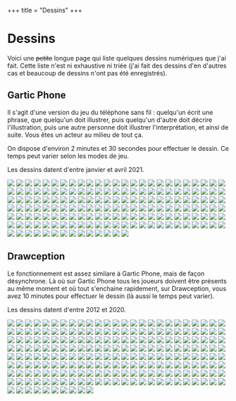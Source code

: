+++
title = "Dessins"
+++

# Dessins

Voici une ~~petite~~ longue page qui liste quelques dessins numériques que j'ai fait. Cette liste n'est ni exhaustive ni triée (j'ai fait des dessins d'en d'autres cas et beaucoup de dessins n'ont pas été enregistrés).

## Gartic Phone

Il s'agit d'une version du jeu du téléphone sans fil : quelqu'un écrit une phrase, que quelqu'un doit illustrer, puis quelqu'un d'autre doit décrire l'illustration, puis une autre personne doit illustrer l'interprétation, et ainsi de suite. Vous êtes un acteur au milieu de tout ça.

On dispose d'environ 2 minutes et 30 secondes pour effectuer le dessin. Ce temps peut varier selon les modes de jeu.

Les dessins datent d'entre janvier et avril 2021.

![](img/gartic-phone/album_1esglkni6.png)
![](img/gartic-phone/album_1esr33hit.png)
![](img/gartic-phone/album_1esr3hmh3.png)
![](img/gartic-phone/album_1esr3khou.png)
![](img/gartic-phone/album_1esr455e2.png)
![](img/gartic-phone/album_1esr47oj0.png)
![](img/gartic-phone/album_1esr4dckv.png)
![](img/gartic-phone/album_1esr6m8gc.png)
![](img/gartic-phone/album_1esr6pj55.png)
![](img/gartic-phone/album_1esr6scqm.png)
![](img/gartic-phone/album_1esr7f42b.png)
![](img/gartic-phone/album_1esr7l74c.png)
![](img/gartic-phone/album_1esr7o3e3.png)
![](img/gartic-phone/album_1esr7r240.png)
![](img/gartic-phone/album_1esr7u15t.png)
![](img/gartic-phone/album_1esr81di5.png)
![](img/gartic-phone/album_1esr9e8vk.png)
![](img/gartic-phone/album_1esr9g56r.png)
![](img/gartic-phone/album_1esr9i6ju.png)
![](img/gartic-phone/album_1esr9m0sc.png)
![](img/gartic-phone/album_1esra142q.png)
![](img/gartic-phone/album_1esvsqd3c.png)
![](img/gartic-phone/album_1esvt0242.png)
![](img/gartic-phone/album_1esvt5all.png)
![](img/gartic-phone/album_1eurf961l.png)
![](img/gartic-phone/album_1eurfd2f2.png)
![](img/gartic-phone/album_1eurfevmu.png)
![](img/gartic-phone/album_1eurgrdqg.png)
![](img/gartic-phone/album_1eurh2pl3.png)
![](img/gartic-phone/album_1ev33g34b.png)
![](img/gartic-phone/album_1ev34iie7.png)
![](img/gartic-phone/album_1ev3580gm.png)
![](img/gartic-phone/album_1ev35akpr.png)
![](img/gartic-phone/album_1ev35d9qp.png)
![](img/gartic-phone/album_1ev35v3nk.png)
![](img/gartic-phone/album_1ev5tuh4v.png)
![](img/gartic-phone/album_1evb2t0qj.png)
![](img/gartic-phone/album_1evb2unhg.png)
![](img/gartic-phone/album_1evb30ivp.png)
![](img/gartic-phone/album_1evb498jp.png)
![](img/gartic-phone/album_1evb4b1bb.png)
![](img/gartic-phone/album_1evb4dd4p.png)
![](img/gartic-phone/album_1evb4f9f3.png)
![](img/gartic-phone/album_1eviik2sl.png)
![](img/gartic-phone/album_1eviivlqq.png)
![](img/gartic-phone/album_1evijdeli.png)
![](img/gartic-phone/album_1evijp5da.png)
![](img/gartic-phone/album_1evijpqbi.png)
![](img/gartic-phone/album_1evikbmd1.png)
![](img/gartic-phone/album_1evikpc0e.png)
![](img/gartic-phone/album_1evil2tkv.png)
![](img/gartic-phone/album_1evilcr2f.png)
![](img/gartic-phone/album_1evilnq71.png)
![](img/gartic-phone/album_1evim349h.png)
![](img/gartic-phone/album_1evimgclh.png)
![](img/gartic-phone/album_1evimsuis.png)
![](img/gartic-phone/album_1evl5891q.png)
![](img/gartic-phone/album_1evl5baoi.png)
![](img/gartic-phone/album_1evl64c01.png)
![](img/gartic-phone/album_1evl66d8r.png)
![](img/gartic-phone/album_1evl6v68f.png)
![](img/gartic-phone/album_1evl72cmr.png)
![](img/gartic-phone/album_1evl7ojt6.png)
![](img/gartic-phone/album_1evl7sd1u.png)
![](img/gartic-phone/album_1evl8irou.png)
![](img/gartic-phone/album_1evl8jrvs.png)
![](img/gartic-phone/album_1evl8m2mg.png)
![](img/gartic-phone/album_1evl9mim1.png)
![](img/gartic-phone/album_1evl9omdj.png)
![](img/gartic-phone/album_1evt04dv8.png)
![](img/gartic-phone/album_1evt07lsa.png)
![](img/gartic-phone/album_1evt09ovu.png)
![](img/gartic-phone/album_1evt14efa.png)
![](img/gartic-phone/album_1evt15g8l.png)
![](img/gartic-phone/album_1f04ljvsq.png)
![](img/gartic-phone/album_1f04lo2p4.png)
![](img/gartic-phone/album_1f04lpa6c.png)
![](img/gartic-phone/album_1f04lscna.png)
![](img/gartic-phone/album_1f04mtces.png)
![](img/gartic-phone/album_1f04mv3h2.png)
![](img/gartic-phone/album_1f04n6c7v.png)
![](img/gartic-phone/album_1f04n8bg5.png)
![](img/gartic-phone/album_1f04ndmv6.png)
![](img/gartic-phone/album_1f04ok34t.png)
![](img/gartic-phone/album_1f04oobt7.png)
![](img/gartic-phone/album_1f04ov9jk.png)
![](img/gartic-phone/album_1f04p39ra.png)
![](img/gartic-phone/album_1f04p5gii.png)
![](img/gartic-phone/album_1f04q9vte.png)
![](img/gartic-phone/album_1f04qe8r1.png)
![](img/gartic-phone/album_1f04qh33s.png)
![](img/gartic-phone/album_1f04qjnr7.png)
![](img/gartic-phone/album_1f0757sjg.png)
![](img/gartic-phone/album_1f075bfqu.png)
![](img/gartic-phone/album_1f07653bs.png)
![](img/gartic-phone/album_1f0766fg1.png)
![](img/gartic-phone/album_1f0774sd0.png)
![](img/gartic-phone/album_1f077bmdp.png)
![](img/gartic-phone/album_1f077d1tt.png)
![](img/gartic-phone/album_1f077e9n3.png)
![](img/gartic-phone/album_1f0783sht.png)
![](img/gartic-phone/album_1f0788b8f.png)
![](img/gartic-phone/album_1f0789fqi.png)
![](img/gartic-phone/album_1f079054n.png)
![](img/gartic-phone/album_1f079324g.png)
![](img/gartic-phone/album_1f07941d3.png)
![](img/gartic-phone/album_1f0ca98b7.png)
![](img/gartic-phone/album_1f0cabnt7.png)
![](img/gartic-phone/album_1f0cav2vq.png)
![](img/gartic-phone/album_1f0cb08h2.png)
![](img/gartic-phone/album_1f0cb3lrk.png)
![](img/gartic-phone/album_1f0cbuul5.png)
![](img/gartic-phone/album_1f0ccgc86.png)
![](img/gartic-phone/album_1f0ccj8m0.png)
![](img/gartic-phone/album_1f0p7088q.png)
![](img/gartic-phone/album_1f0p7lupr.png)
![](img/gartic-phone/album_1f0p836v7.png)
![](img/gartic-phone/album_1f1ds2580.png)
![](img/gartic-phone/album_1f1ds3tdh.png)
![](img/gartic-phone/album_1f1ds5q0s.png)
![](img/gartic-phone/album_1f1ds7k5q.png)
![](img/gartic-phone/album_1f1ds97bq.png)
![](img/gartic-phone/album_1f1dtc8ld.png)
![](img/gartic-phone/album_1f1dtf8i3.png)
![](img/gartic-phone/album_1f1dtgpb2.png)
![](img/gartic-phone/album_1f1dtl941.png)
![](img/gartic-phone/album_1f1gbhq7g.png)
![](img/gartic-phone/album_1f1gbjgc8.png)
![](img/gartic-phone/album_1f1gcise6.png)
![](img/gartic-phone/album_1f1gcmajv.png)
![](img/gartic-phone/album_1f1gddbug.png)
![](img/gartic-phone/album_1f1gdek5o.png)
![](img/gartic-phone/album_1f1gdi88h.png)
![](img/gartic-phone/album_1f1qrua6f.png)
![](img/gartic-phone/album_1f1qrvqi2.png)
![](img/gartic-phone/album_1f1qs1agn.png)
![](img/gartic-phone/album_1f1qs2l5s.png)
![](img/gartic-phone/album_1f1qs43c9.png)
![](img/gartic-phone/album_1f1qs5ghk.png)
![](img/gartic-phone/album_1f1qs6r6a.png)
![](img/gartic-phone/album_1f1qs854p.png)
![](img/gartic-phone/album_1f1qta82m.png)
![](img/gartic-phone/album_1f1qtcv1d.png)
![](img/gartic-phone/album_1f1qtg0ml.png)
![](img/gartic-phone/album_1f1qths0d.png)
![](img/gartic-phone/album_1f1qtj6ds.png)
![](img/gartic-phone/album_1f1qtkk4d.png)
![](img/gartic-phone/album_1f2cob87h.png)
![](img/gartic-phone/album_1f2cod1qf.png)
![](img/gartic-phone/album_1f2cp0b5o.png)
![](img/gartic-phone/album_1f2cp3kmg.png)
![](img/gartic-phone/album_1f2cpk0ef.png)
![](img/gartic-phone/album_1f2cpmuof.png)
![](img/gartic-phone/album_1f2cqbv9u.png)
![](img/gartic-phone/album_1f2cqgnsv.png)
![](img/gartic-phone/album_1f2cr24va.png)
![](img/gartic-phone/album_1f2cr563l.png)
![](img/gartic-phone/album_1f2crkvoj.png)
![](img/gartic-phone/album_1f2cro2g5.png)
![](img/gartic-phone/album_1f2cs7n2i.png)
![](img/gartic-phone/album_1f2csb34b.png)
![](img/gartic-phone/album_1f2s2en3l.png)
![](img/gartic-phone/album_2022-01-02_15-46-45.png)
![](img/gartic-phone/album_2022-01-02_16-30-58.png)

## Drawception

Le fonctionnement est assez similare à Gartic Phone, mais de façon désynchrone. Là où sur Gartic Phone tous les joueurs doivent être présents au même moment et où tout s'enchaine rapidement, sur Drawception, vous avez 10 minutes pour effectuer le dessin (là aussi le temps peut varier).

Les dessins datent d'entre 2012 et 2020.

![](img/drawception/11Wa33aFjO-12.png)
![](img/drawception/1aeyPn66HL-6.png)
![](img/drawception/1cNcmWMNaF-14.png)
![](img/drawception/1dL2tGeOAg-12.png)
![](img/drawception/1rA2OsjPNP-6.png)
![](img/drawception/1TcHWm7LKG-10.png)
![](img/drawception/2jCX89bNk7-12.png)
![](img/drawception/2jWfLxG2x1-6.png)
![](img/drawception/2r6TB8z6Wn-6.png)
![](img/drawception/2zCKRfwtsC-8.png)
![](img/drawception/3PDWzQhAbj-2.png)
![](img/drawception/3S6bCLLt7L-12.png)
![](img/drawception/3X3nDhmMZy-6.png)
![](img/drawception/3xDaJ5TrO5.png)
![](img/drawception/41wWq2K4fd-10.png)
![](img/drawception/467egrFBHE-8.png)
![](img/drawception/4DEtay9kgF-6.png)
![](img/drawception/4MMWd713N1-4.png)
![](img/drawception/4pnNR3NE2Y-8.png)
![](img/drawception/4rFObW3tHD-12.png)
![](img/drawception/5N13t6E1BT-4.png)
![](img/drawception/5QKRtgcaZ9-12.png)
![](img/drawception/5QSW3cQ47n-6.png)
![](img/drawception/5tXYeyK1kT-10.png)
![](img/drawception/6H6WS4XDjx-6.png)
![](img/drawception/6PsE6Eh972-2.png)
![](img/drawception/6xsPnznfA2.png)
![](img/drawception/7A42dQs7CP-12.png)
![](img/drawception/7FLjHrMxbX-4.png)
![](img/drawception/7qbQECfc2g-2.png)
![](img/drawception/7WrdnfaBPH-8.png)
![](img/drawception/8M29h8O2XO-11.png)
![](img/drawception/8qDa6XsX75-10.png)
![](img/drawception/8qesTY62pg-10.png)
![](img/drawception/93A4ybEZkz-4.png)
![](img/drawception/96WO69zpQk-4.png)
![](img/drawception/9axfWzDtgw.png)
![](img/drawception/9yjmH1kDTn-2.png)
![](img/drawception/A85TLwR5nP-2.png)
![](img/drawception/ALDE4ZKETp-10.png)
![](img/drawception/AQ1PKz9aOq-10.png)
![](img/drawception/AqfKFsnWFg-8.png)
![](img/drawception/astDQBHTC2-10.png)
![](img/drawception/AwBLqtyNzf-6.png)
![](img/drawception/b1j5xpzcnT-6.png)
![](img/drawception/B2gYxHLNqH-4.png)
![](img/drawception/BBFANHNyBO-12.png)
![](img/drawception/BjWqOchWsO-4.png)
![](img/drawception/Bkadt22G4N-2.png)
![](img/drawception/bO7Gq129RH-8.png)
![](img/drawception/C1GaLr9XSZ-14.png)
![](img/drawception/C3F8ZDwSXr-10.png)
![](img/drawception/cRKcHfRNMD-8.png)
![](img/drawception/crsKkREawA-12.png)
![](img/drawception/cTwjyx6rfE-2.png)
![](img/drawception/czdRDYt53e-6.png)
![](img/drawception/Czhm7we5KT-12.png)
![](img/drawception/DRr54Scmxg-4.png)
![](img/drawception/DWs7m9qGc3-12.png)
![](img/drawception/dXRy2xHqT4-10.png)
![](img/drawception/dxX4SR8PWL-8.png)
![](img/drawception/EccAKMNgDL-6.png)
![](img/drawception/EcmKYdxOP8-10.png)
![](img/drawception/EcpMKE3jD4-12.png)
![](img/drawception/ECsk1zE15p-11.png)
![](img/drawception/EDQ1cXK3Pm-6.png)
![](img/drawception/efCWZPKgqR-12.png)
![](img/drawception/eMKc5sWdQz-2.png)
![](img/drawception/ERpHr6hfsb-14.png)
![](img/drawception/eyxge9TZ7n-2.png)
![](img/drawception/F9pRqxgH3x-8.png)
![](img/drawception/FaNG3SgOMe-10.png)
![](img/drawception/fBkZS5g3p5-14.png)
![](img/drawception/fh1dZ9k3BX-10.png)
![](img/drawception/fj2aXCBnSf-10.png)
![](img/drawception/fT9jD6A6my-6.png)
![](img/drawception/Fz3PcsAgnF-12.png)
![](img/drawception/g6ZYYqzWSg-2.png)
![](img/drawception/GadCErB27n-12.png)
![](img/drawception/GFRSHXa8wO-14.png)
![](img/drawception/gqsdEZBkx5-6.png)
![](img/drawception/GXxGRrOTNh-2.png)
![](img/drawception/hG4QjwWaAf-10.png)
![](img/drawception/HHdTyYBGGZ-6.png)
![](img/drawception/Hp2bFhgn74-10.png)
![](img/drawception/HPkGQsQWe2-4.png)
![](img/drawception/HxPbQd7QD2-15.png)
![](img/drawception/HyKfQL9ZC6-2.png)
![](img/drawception/jHR2RREmeN-12.png)
![](img/drawception/jL61awMRNN-4.png)
![](img/drawception/k6dRA2BCeA-10.png)
![](img/drawception/K6WOPXHPD1-8.png)
![](img/drawception/KALcxbZnSP-14.png)
![](img/drawception/KhD628YayC-6.png)
![](img/drawception/knwSkhqpK7-4.png)
![](img/drawception/krxksWDgx3-9.png)
![](img/drawception/kwedKN95HK-10.png)
![](img/drawception/kZZqS52gf3-4.png)
![](img/drawception/LgRXMgayzP-12.png)
![](img/drawception/Lt6qRQmpP3-10.png)
![](img/drawception/mDZT6D4AWO-4.png)
![](img/drawception/MTw3cBTyzg-4.png)
![](img/drawception/NcrDrce6Kz-14.png)
![](img/drawception/ncRDXwkQhA-2.png)
![](img/drawception/nfpQwztQWw-8.png)
![](img/drawception/Ng4NHNcOng-12.png)
![](img/drawception/nNy0Xp7g3X.png)
![](img/drawception/nRYPEYqWpE-6.png)
![](img/drawception/nxMjKOn3mr-4.png)
![](img/drawception/NxnyHFNShS-13.png)
![](img/drawception/NzsGNMM2RN-8.png)
![](img/drawception/O3B5Bvw7aO.png)
![](img/drawception/O4s134Fewb-6.png)
![](img/drawception/O8pPPNmSCM-8.png)
![](img/drawception/OLETYOgNBg-8.png)
![](img/drawception/OMa2NrLRFL-2.png)
![](img/drawception/OtjCR3nxmx-10.png)
![](img/drawception/p2c3E9CTGS-12.png)
![](img/drawception/PmBgCYPPqW-6.png)
![](img/drawception/PN6BWmZm7m-6.png)
![](img/drawception/pSTckh3FZ6-10.png)
![](img/drawception/pW1MF7jh5g-8.png)
![](img/drawception/PyN5wMaLBR-6.png)
![](img/drawception/pZ3NYYFRDh-8.png)
![](img/drawception/q11S74fNmt-4.png)
![](img/drawception/Q3kttF57x7-4.png)
![](img/drawception/Q4Y78BBT2w-6.png)
![](img/drawception/q738BSjfdy-14.png)
![](img/drawception/qbprZWXqF7-10.png)
![](img/drawception/qbqc1FLCbT-10.png)
![](img/drawception/Qcp7xytqpd-6.png)
![](img/drawception/QdKsM6qzyR-2.png)
![](img/drawception/qDrh9DREnZ-4.png)
![](img/drawception/qFBZw4py8H-10.png)
![](img/drawception/QOhHFSRKN8-14.png)
![](img/drawception/qPacKj2gsR-10.png)
![](img/drawception/qRyRWpwN5e-4.png)
![](img/drawception/qWap1tCr4H-2.png)
![](img/drawception/racYMmNBk2-6.png)
![](img/drawception/rcds99nON3-6.png)
![](img/drawception/rebH5zZWwf-6.png)
![](img/drawception/rfpxt2a88Z-4.png)
![](img/drawception/RHPKnGrpBs-10.png)
![](img/drawception/rmHjPftAGX-12.png)
![](img/drawception/ROpXfH2M1G.png)
![](img/drawception/RTdQsYCrDh-10.png)
![](img/drawception/s2HKYDBWNR-12.png)
![](img/drawception/s2jjwfjwQj-8.png)
![](img/drawception/sCPrhFMpsZ-8.png)
![](img/drawception/shfXk8tDLW-2.png)
![](img/drawception/SkkPQLTOEj-8.png)
![](img/drawception/SKQgSt4REm-6.png)
![](img/drawception/SPM3KAjpwd-4.png)
![](img/drawception/SXhNEntZFX-8.png)
![](img/drawception/Sxrfwq556K-2.png)
![](img/drawception/sXx1xaGwf8-10.png)
![](img/drawception/SzcqayOCOe-2.png)
![](img/drawception/t2Aq6jCNAp.png)
![](img/drawception/T2CCrEWMb1-8.png)
![](img/drawception/tjGBkNgehf-12.png)
![](img/drawception/tjnSjtnqrY-8.png)
![](img/drawception/tPNrh9WL98-10.png)
![](img/drawception/ttPzx9mOq5.png)
![](img/drawception/V8g4ccRtA7.png)
![](img/drawception/W28nC6eq6y-12.png)
![](img/drawception/w2hQ8ZHwh6-8.png)
![](img/drawception/w3Ye9ZWaHG-8.png)
![](img/drawception/WcHAyzqnHO-14.png)
![](img/drawception/WHaYAdNGWz-6.png)
![](img/drawception/whrXtwmWpg-10.png)
![](img/drawception/WjnE9Ojckg-12.png)
![](img/drawception/wK67ZZcE84-4.png)
![](img/drawception/Wn2ZrARPOq-4.png)
![](img/drawception/wN3dk5YNXG-12.png)
![](img/drawception/WqgcPAMdpT-2.png)
![](img/drawception/WReDAnkydz-10.png)
![](img/drawception/wtwr3zLgQh-12.png)
![](img/drawception/x4DxZ9EXnj-2.png)
![](img/drawception/x9dHCpefTP-10.png)
![](img/drawception/x9hgwCdaFb-8.png)
![](img/drawception/xaEnDMRtdz-12.png)
![](img/drawception/xB4YXaFWLt-10.png)
![](img/drawception/XD3NCTxxQ7-2.png)
![](img/drawception/xdda4BTYrO-8.png)
![](img/drawception/xLPNcRKpWd-10.png)
![](img/drawception/XQCbaez5Os-4.png)
![](img/drawception/XSCMgrc5PF.png)
![](img/drawception/xsTOEkLM6O-2.png)
![](img/drawception/Xt8WGOs3KR-4.png)
![](img/drawception/Y4OwZxjM4R-2.png)
![](img/drawception/YawdBf9ank-4.png)
![](img/drawception/yazAPCrjce-10.png)
![](img/drawception/yD2yaGBEkh-8.png)
![](img/drawception/yeQzZnFyC1-2.png)
![](img/drawception/ygnZ1O3mb6-6.png)
![](img/drawception/YjYORcN3ZT-8.png)
![](img/drawception/ynfSLtC1jm-10.png)
![](img/drawception/yRsmLDBSry-10.png)
![](img/drawception/YTQX6LG9wD-9.png)
![](img/drawception/YzBc3XMBgK-12.png)
![](img/drawception/z1grG5anhe-2.png)
![](img/drawception/z8cZpaC3OW-8.png)
![](img/drawception/zdqeXgtBMZ-2.png)
![](img/drawception/ZDrkttwSfA-2.png)
![](img/drawception/zfMTsyPhGL-4.png)
![](img/drawception/zM4kCP5mjM-6.png)
![](img/drawception/ZmXr4xyTSj-8.png)
![](img/drawception/ZTEW92qME7-8.png)
![](img/drawception/zTy6cjzSjL-6.png)
![](img/drawception/ZzbkybrQXh-12.png)
